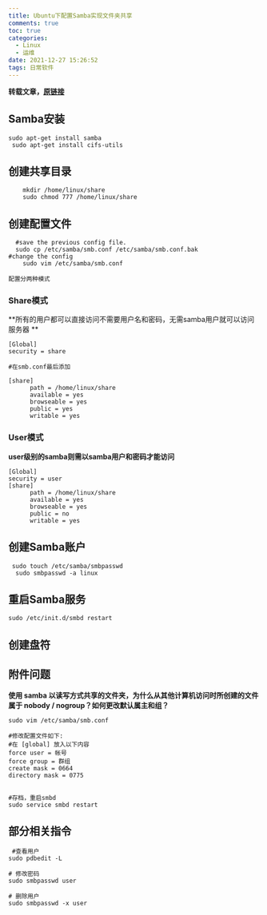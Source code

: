 ```yaml
---
title: Ubuntu下配置Samba实现文件夹共享
comments: true
toc: true
categories:
  - Linux
  - 运维
date: 2021-12-27 15:26:52
tags: 日常软件
---
```


**转载文章，[原链接](https://www.cnblogs.com/adong7639/p/7832046.html)**

## Samba安装

```shell
sudo apt-get install samba
 sudo apt-get install cifs-utils
```

## 创建共享目录

```shell
    mkdir /home/linux/share
    sudo chmod 777 /home/linux/share
```



## 创建配置文件

```shell
  #save the previous config file.
  sudo cp /etc/samba/smb.conf /etc/samba/smb.conf.bak
#change the config
    sudo vim /etc/samba/smb.conf

```

 	配置分两种模式

### Share模式

**所有的用户都可以直接访问不需要用户名和密码，无需samba用户就可以访问服务器 **

```shell
[Global]
security = share 

#在smb.conf最后添加

[share]
      path = /home/linux/share
      available = yes
      browseable = yes
      public = yes
      writable = yes
```

### User模式

**user级别的samba则需以samba用户和密码才能访问**

```shell
[Global]
security = user
[share]
      path = /home/linux/share
      available = yes
      browseable = yes
      public = no
      writable = yes
```

## 创建Samba账户

```shell
 sudo touch /etc/samba/smbpasswd
  sudo smbpasswd -a linux
```



## 重启Samba服务

```shell
sudo /etc/init.d/smbd restart
```



## 创建盘符

## 附件问题

**使用 samba 以读写方式共享的文件夹，为什么从其他计算机访问时所创建的文件属于 nobody / nogroup？如何更改默认属主和组？**

```shell
sudo vim /etc/samba/smb.conf

#修改配置文件如下:
#在 [global] 放入以下内容
force user = 帐号
force group = 群组
create mask = 0664
directory mask = 0775


#存档，重启smbd
sudo service smbd restart

```

## 部分相关指令

```shell
 #查看用户
sudo pdbedit -L

# 修改密码
sudo smbpasswd user

# 删除用户
sudo smbpasswd -x user
```

